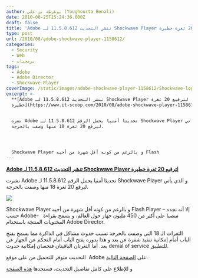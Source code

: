 ```yaml
---
author: يوغرطة بن علي (Youghourta Benali)
date: 2010-08-25T15:24:36.000Z
draft: false
title: 'Adobe تنشر التحديث 11.5.8.612 لـ Shockwave Player لترقيع 20 ثغرة خطيرة '
type: post
url: /2010/08/adobe-shockwave-player-1158612/
categories:
  - Security
  - Web
  - برمجيات
tags:
  - Adobe
  - Adobe Director
  - Shockwave Player
coverImage: /static/images/adobe-shockwave-player-1158612/Shockwave-logo.jpg
excerpt: >-
  **[Adobe تنشر التحديث 11.5.8.612 لـ Shockwave Player لترقيع 20 ثغرة
  خطيرة](https://www.it-scoop.com/2010/08/adobe-shockwave-player-1158612/)**


  نشرت Adobe تحديثا أمنيا يحمل الرقم 11.5.8.612 لـ Shockwave Player و الذي يأتي
  ليرقع 20 ثغرة 18 منها وصفت بالحرجة.




  Shockwave Player و بالرغم من كونه أقل شهرة من أخيه Flash
---
```

**[Adobe تنشر التحديث 11.5.8.612 لـ Shockwave Player لترقيع 20 ثغرة خطيرة](https://www.it-scoop.com/2010/08/adobe-shockwave-player-1158612/)**

نشرت Adobe تحديثا أمنيا يحمل الرقم 11.5.8.612 لـ Shockwave Player و الذي يأتي ليرقع 20 ثغرة 18 منها وصفت بالحرجة.

![](/static/images/adobe-shockwave-player-1158612/Shockwave-logo.jpg)

Shockwave Player و بالرغم من كونه أقل شهرة من أخيه Flash Player إلا أنه نجده –حسب Adobe-  منصبا على أكثر من 450 مليون جهاز حول العالم، و يسمح بقراءة  المحتويات المنتجة باستخدام Adobe Director.

الثغرات الـ 18 التي وصفت بالحرجة تسبب حدوث مشاكل في الذاكرة مما يسمح بفتح الباب أمام إمكانية تنفيذ شفرة عن بعد و هذا بدوره يفتح الباب أمام التحكم عن الجهاز عن بعد. أما الثغرتان الباقيتان فتخصان إمكانية حدوث denial of service للتطبيق.

التحديث متوفر للتحميل من على موقع  Adobe على [الصفحة التالية](http://www.adobe.com/go/EN_US-H-GET-SHOCKWAVE).

و للإطلاع على كامل تفاصيل التحديث، فستجدها [هذه الصفحة](http://www.adobe.com/support/security/bulletins/apsb10-20.html)
